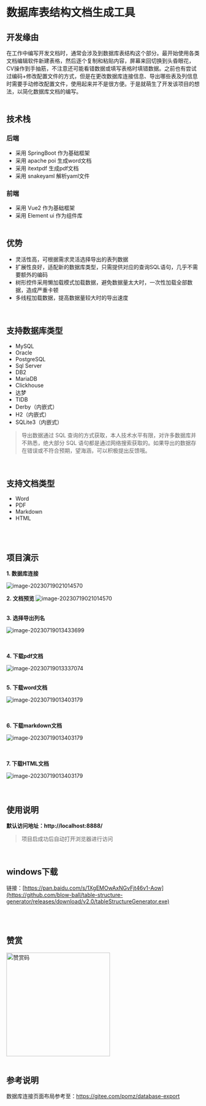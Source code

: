 # 数据库表结构文档生成工具

## 开发缘由

在工作中编写开发文档时，通常会涉及到数据库表结构这个部分。最开始使用各类文档编辑软件新建表格，然后逐个复制和粘贴内容，屏幕来回切换到头昏眼花，CV操作到手抽筋，不注意还可能看错数据或填写表格时填错数据。之前也有尝试过编码+修改配置文件的方式，但是在更改数据库连接信息、导出哪些表及列信息时需要手动修改配置文件，使用起来并不是很方便。于是就萌生了开发该项目的想法，以简化数据库文档的编写。
<br>
<br>

## 技术栈

### 后端

- 采用 SpringBoot 作为基础框架
- 采用 apache poi 生成word文档
- 采用 itextpdf 生成pdf文档
- 采用 snakeyaml 解析yaml文件

### 前端

- 采用 Vue2 作为基础框架
- 采用 Element ui 作为组件库
  <br>
  <br>

## 优势

- 灵活性高，可根据需求灵活选择导出的表列数据
- 扩展性良好，适配新的数据库类型，只需提供对应的查询SQL语句，几乎不需要额外的编码
- 树形控件采用懒加载模式加载数据，避免数据量太大时，一次性加载全部数据，造成严重卡顿
- 多线程加载数据，提高数据量较大时的导出速度

<br>

## 支持数据库类型

- MySQL
- Oracle
- PostgreSQL
- Sql Server
- DB2
- MariaDB
- Clickhouse
- 达梦
- TIDB
- Derby（内嵌式）
- H2（内嵌式）
- SQLite3（内嵌式）

> 导出数据通过 SQL 查询的方式获取，本人技术水平有限，对许多数据库并不熟悉，绝大部分 SQL
> 语句都是通过网络搜索获取的。如果导出的数据存在错误或不符合预期，望海涵，可以积极提出反馈哦。

<br>

## 支持文档类型

- Word
- PDF
- Markdown
- HTML

<br>
<br>

## 项目演示

**1. 数据库连接**

![image-20230719021014570](src/main/resources/static/images/数据库连接.png)

**2. 文档预览**
![image-20230719021014570](src/main/resources/static/images/文档预览.png)
<br>
<br>

**3. 选择导出列名**

![image-20230719013433699](src/main/resources/static/images/选择列名.png)  
<br>
<br>

**4. 下载pdf文档**

![image-20230719013337074](src/main/resources/static/images/pdf文档.png)
<br>
<br>

**5. 下载word文档**

![image-20230719013403179](src/main/resources/static/images/word文档.png)  
<br>
<br>

**6. 下载markdown文档**

![image-20230719013403179](src/main/resources/static/images/markdown文档.png)  
<br>
<br>

**7. 下载HTML文档**

![image-20230719013403179](src/main/resources/static/images/html文档.png)  
<br>
<br>

## 使用说明

**默认访问地址：http://localhost:8888/**
> 项目启成功后自动打开浏览器进行访问

<br>

## windows下载

链接：[https://pan.baidu.com/s/1XgEMOwAxNGvFjt46v1-Aow](https://github.com/blow-ball/table-structure-generator/releases/download/v2.0/tableStructureGenerator.exe)

<br>
<br>

## 赞赏
<img src="src/main/resources/static/images/appreciation-code.jpg" alt="赞赏码" height="270">

<br>
<br>


## 参考说明

数据库连接页面布局参考至：https://gitee.com/pomz/database-export
